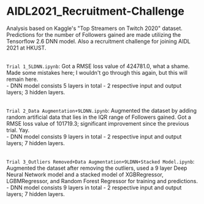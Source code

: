 # AIDL2021_Recruitment-Challenge
Analysis based on Kaggle's "Top Streamers on Twitch 2020" dataset. Predictions for the number of Followers gained are made utilizing the Tensorflow 2.6 DNN model. Also a recruitment challenge for joining AIDL 2021 at HKUST.

<br>```Trial 1_5LDNN.ipynb```: Got a RMSE loss value of 424781.0, what a shame. Made some mistakes here; I wouldn't go through this again, but this will remain here.
<br>- DNN model consists 5 layers in total - 2 respective input and output layers; 3 hidden layers.

<br>```Trial 2_Data Augmentation+9LDNN.ipynb```: Augmented the dataset by adding random artificial data that lies in the IQR range of Followers gained. Got a RMSE loss value of 101719.3; significant improvement since the previous trial. Yay.
<br>- DNN model consists 9 layers in total - 2 respective input and output layers; 7 hidden layers.

<br>```Trial 3_Outliers Removed+Data Augmentation+9LDNN+Stacked Model.ipynb```: Augmented the dataset after removing the outliers, used a 9 layer Deep Neural Network model and a stacked model of XGBRegressor, LGBMRegressor, and Random Forest Regressor for training and predictions.
<br>- DNN model consists 9 layers in total - 2 respective input and output layers; 7 hidden layers.
